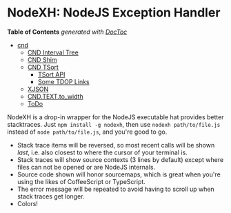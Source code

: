 
# NodeXH: NodeJS Exception Handler

<!-- START doctoc generated TOC please keep comment here to allow auto update -->
<!-- DON'T EDIT THIS SECTION, INSTEAD RE-RUN doctoc TO UPDATE -->
**Table of Contents**  *generated with [DocToc](https://github.com/thlorenz/doctoc)*

- [cnd](#cnd)
  - [CND Interval Tree](#cnd-interval-tree)
  - [CND Shim](#cnd-shim)
  - [CND TSort](#cnd-tsort)
    - [TSort API](#tsort-api)
    - [Some TDOP Links](#some-tdop-links)
  - [XJSON](#xjson)
  - [CND.TEXT.to_width](#cndtextto_width)
  - [ToDo](#todo)

<!-- END doctoc generated TOC please keep comment here to allow auto update -->

NodeXH is a drop-in wrapper for the NodeJS executable hat provides better stacktraces. Just `npm install -g
nodexh`, then use `nodexh path/to/file.js` instead of `node path/to/file.js`, and you're good to go.

* Stack trace items will be reversed, so most recent calls will be shown *last*, i.e. also closest to where
  the cursor of your terminal is.
* Stack traces will show source contexts (3 lines by default) except where files can not be opened or are
  NodeJS internals.
* Source code shown will honor sourcemaps, which is great when you're using the likes of CoffeeScript or
  TypeScript.
* The error message will be repeated to avoid having to scroll up when stack traces get longer.
* Colors!



